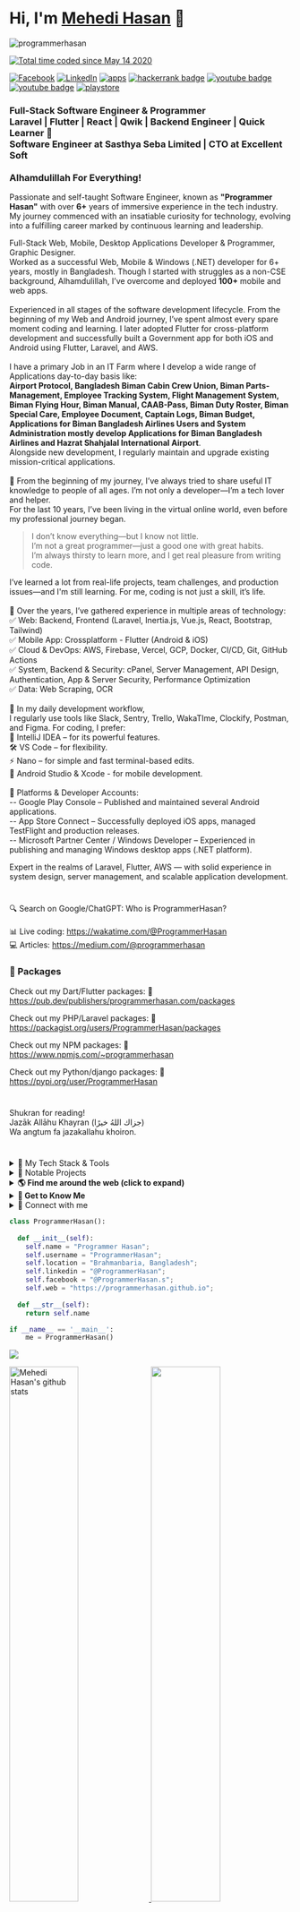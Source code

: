 
# Hi, I'm [Mehedi Hasan](https://programmerhasan.github.io) 👋

<p align="left"> <img src="https://komarev.com/ghpvc/?username=programmerhasan&label=Views&color=blue&style=plastic" alt="programmerhasan" /> </p>
<p><a href="https://wakatime.com/@f7bb0bd1-c231-4bbe-8571-83461b75f11e"><img src="https://wakatime.com/badge/user/f7bb0bd1-c231-4bbe-8571-83461b75f11e.svg" alt="Total time coded since May 14 2020" /></a></p>

[![Facebook](https://img.shields.io/badge/Facebook-%231877F2.svg?logo=Facebook&logoColor=white)](https://www.facebook.com/ProgrammerHasan.s)
[![LinkedIn](https://custom-icon-badges.demolab.com/badge/LinkedIn-0A66C2?logo=linkedin-white&logoColor=fff)](https://www.linkedin.com/in/programmerhasan)
[![apps](https://img.shields.io/badge/Apps-30302f?style=flat&logo=appveyor)](https://apps.programmerhasan.com/)
[![hackerrank badge](https://img.shields.io/badge/@ProgrammerHasan-30302f?style=flat&logo=hackerrank)](https://www.hackerrank.com/ProgrammerHasan)
[![youtube badge](https://img.shields.io/badge/MsITXpress-30302f?style=flat&logo=youtube)](https://youtube.com/msitxpress)
[![youtube badge](https://img.shields.io/badge/ProgrammerHasan-30302f?style=flat&logo=youtube)](https://youtube.com/programmerhasan)
[![playstore](https://img.shields.io/badge/ProgrammerHasan-30302f?style=flat&logo=googleplay)](https://play.google.com/store/apps/details?id=com.programmerhasan.app)

<h3>
    Full-Stack Software Engineer & Programmer
    <br>
    Laravel | Flutter | React | Qwik | Backend Engineer | Quick Learner 🚀
    <br>
    Software Engineer at Sasthya Seba Limited | CTO at Excellent Soft
    <br><br>Alhamdulillah For Everything!
</h3>
<p>
Passionate and self-taught Software Engineer, known as <strong>"Programmer Hasan"</strong> with over <strong>6+</strong> years of immersive experience in the tech industry. My journey commenced with an insatiable curiosity for technology, evolving into a fulfilling career marked by continuous learning and leadership.

Full-Stack Web, Mobile, Desktop Applications Developer & Programmer, Graphic Designer.
<br>
Worked as a successful Web, Mobile & Windows (.NET) developer for 6+ years, mostly in Bangladesh. Though I started with struggles as a non-CSE background, Alhamdulillah, I’ve overcome and deployed <strong>100+</strong> mobile and web apps.
<br>
<br>
Experienced in all stages of the software development lifecycle. From the beginning of my Web and Android journey, I’ve spent almost every spare moment coding and learning. I later adopted Flutter for cross-platform development and successfully built a Government app for both iOS and Android using Flutter, Laravel, and AWS.
<br>
<br>
I have a primary Job in an IT Farm where I develop a wide range of Applications day-to-day basis like:
<br>
<strong>Airport Protocol, Bangladesh Biman Cabin Crew Union, Biman Parts-Management, Employee Tracking System, Flight Management System, Biman Flying Hour, Biman Manual, CAAB-Pass, Biman Duty Roster, Biman Special Care, Employee Document, Captain Logs, Biman Budget, Applications for Biman Bangladesh Airlines Users and System Administration mostly develop Applications for Biman Bangladesh Airlines and Hazrat Shahjalal International Airport</strong>.
<br>
Alongside new development, I regularly maintain and upgrade existing mission-critical applications.
<br>
<br>
🌱 From the beginning of my journey, I’ve always tried to share useful IT knowledge to people of all ages. I’m not only a developer—I’m a tech lover and helper.
<br>
For the last 10 years, I’ve been living in the virtual online world, even before my professional journey began.
<br>
<blockquote >
I don’t know everything—but I know not little. <br>
I’m not a great programmer—just a good one with great habits. <br>
I’m always thirsty to learn more, and I get real pleasure from writing code. <br>
</blockquote>

<p>    
I’ve learned a lot from real-life projects, team challenges, and production issues—and I'm still learning. For me, coding is not just a skill, it’s life.
<br>
<br>
🔧 Over the years, I’ve gathered experience in multiple areas of technology:
<br>
✅ Web: Backend, Frontend (Laravel, Inertia.js, Vue.js, React, Bootstrap, Tailwind) <br>
✅ Mobile App: Crossplatform - Flutter (Android & iOS) <br>
✅ Cloud & DevOps: AWS, Firebase, Vercel, GCP, Docker, CI/CD, Git, GitHub Actions <br>
✅ System, Backend & Security: cPanel, Server Management, API Design, Authentication, App & Server Security, Performance Optimization <br>
✅ Data: Web Scraping, OCR <br>
<br>
🧰 In my daily development workflow, <br>
I regularly use tools like Slack, Sentry, Trello, WakaTIme, Clockify, Postman, and Figma.
For coding, I prefer:
<br>
🧠 IntelliJ IDEA – for its powerful features. <br>
🛠️ VS Code – for flexibility. <br>
⚡ Nano – for simple and fast terminal-based edits. <br>
📱 Android Studio & Xcode - for mobile development.<br>
<br>
🧩 Platforms & Developer Accounts:<br>
-- Google Play Console – Published and maintained several Android applications.<br>
-- App Store Connect – Successfully deployed iOS apps, managed TestFlight and production releases.<br>
-- Microsoft Partner Center / Windows Developer – Experienced in publishing and managing Windows desktop apps (.NET platform).<br>

Expert in the realms of Laravel, Flutter, AWS — with solid experience in system design, server management, and scalable application development.
#  

🔍 Search on Google/ChatGPT: Who is ProgrammerHasan?
<br><br>
📊 Live coding: https://wakatime.com/@ProgrammerHasan<br>
💻 Articles: https://medium.com/@programmerhasan<br>
### 🚀 Packages

Check out my Dart/Flutter packages:
🚀 https://pub.dev/publishers/programmerhasan.com/packages
<br>

Check out my PHP/Laravel packages:
🚀 https://packagist.org/users/ProgrammerHasan/packages
<br>

Check out my NPM packages:
🚀https://www.npmjs.com/~programmerhasan
<br>

Check out my Python/django packages:
🚀 https://pypi.org/user/ProgrammerHasan
<br>

#  

Shukran for reading!<br>
Jazāk Allāhu Khayran (جزاك اللهُ خيرًا)<br>
Wa angtum fa jazakallahu khoiron.
</p>

#  
<details>
<summary>🧰 My Tech Stack & Tools</summary>

#### 💻 Programming & Frameworks  
![Laravel](https://img.shields.io/badge/-Laravel-000?&logo=laravel&logoColor=F05340)  
![Flutter](https://img.shields.io/badge/-Flutter-000?&logo=flutter&logoColor=02569B)  
![React](https://img.shields.io/badge/-React-000?&logo=react&logoColor=61DAFB)  
![Vue.js](https://img.shields.io/badge/-Vue.js-000?&logo=vue.js&logoColor=4FC08D)  
![Inertia.js](https://img.shields.io/badge/-Inertia.js-000?&logo=inertia&logoColor=white)  
![Tailwind CSS](https://img.shields.io/badge/-Tailwind_CSS-000?&logo=tailwind-css&logoColor=38B2AC)  
![Bootstrap](https://img.shields.io/badge/-Bootstrap-000?&logo=bootstrap&logoColor=563D7C)  

#### ☁️ Cloud & Hosting  
![AWS](https://img.shields.io/badge/-AWS-000?&logo=amazon-aws&logoColor=FF9900)  
![Firebase](https://img.shields.io/badge/-Firebase-000?&logo=firebase&logoColor=FFCA28)  
![Vercel](https://img.shields.io/badge/-Vercel-000?&logo=vercel&logoColor=white)  

#### 🧠 IDEs & Editors  
![IntelliJ IDEA](https://img.shields.io/badge/-IntelliJ_IDEA-000?&logo=intellij-idea&logoColor=white)  
![VS Code](https://img.shields.io/badge/-VSCode-000?&logo=visual-studio-code&logoColor=007ACC)  
![Nano](https://img.shields.io/badge/-Nano-000?&logo=gnu&logoColor=4EAA25)  
![Android Studio](https://img.shields.io/badge/-Android_Studio-000?&logo=android-studio&logoColor=3DDC84)  
![Xcode](https://img.shields.io/badge/-Xcode-000?&logo=xcode&logoColor=1575F9)  

#### 🔧 DevOps & Versioning  
![Git](https://img.shields.io/badge/-Git-000?&logo=git&logoColor=F05032)  
![GitHub](https://img.shields.io/badge/-GitHub-000?&logo=github&logoColor=white)  
![Docker](https://img.shields.io/badge/-Docker-000?&logo=docker&logoColor=2496ED)  

#### 📦 Package Managers  
![NPM](https://img.shields.io/badge/-NPM-222?&logo=npm&logoColor=CB3837)  
![Yarn](https://img.shields.io/badge/-Yarn-222?&logo=yarn&logoColor=2C8EBB)  
![Composer](https://img.shields.io/badge/-Composer-222?&logo=composer&logoColor=885630)  
![Pub](https://img.shields.io/badge/-Pub-222?&logo=dart&logoColor=0175C2)  

#### 👨‍💻 Programming Languages  
![PHP](https://img.shields.io/badge/-PHP-1a1a1a?&logo=php&logoColor=8892BF)  
![JavaScript](https://img.shields.io/badge/-JavaScript-1a1a1a?&logo=javascript&logoColor=F7DF1E)  
![Dart](https://img.shields.io/badge/-Dart-1a1a1a?&logo=dart&logoColor=0175C2)  
![TypeScript](https://img.shields.io/badge/-TypeScript-1a1a1a?&logo=typescript&logoColor=3178C6)  
![HTML5](https://img.shields.io/badge/-HTML5-1a1a1a?&logo=html5&logoColor=E34F26)  
![CSS3](https://img.shields.io/badge/-CSS3-1a1a1a?&logo=css3&logoColor=1572B6)  

#### 🤖 Artificial Intelligence  
![OpenAI](https://img.shields.io/badge/-OpenAI-343541?&logo=openai&logoColor=white)  
![ChatGPT](https://img.shields.io/badge/-ChatGPT-343541?&logo=openai&logoColor=10A37F)  
![Google AI](https://img.shields.io/badge/-Google_AI-343541?&logo=google&logoColor=4285F4)  

#### 💽 Operating Systems  
![Windows](https://img.shields.io/badge/-Windows-0078D6?&logo=windows&logoColor=white)  
![macOS](https://img.shields.io/badge/-macOS-000000?&logo=apple&logoColor=white)  
![Ubuntu](https://img.shields.io/badge/-Ubuntu-E95420?&logo=ubuntu&logoColor=white)  

#### 🧩 Design & Productivity  
![Photoshop](https://img.shields.io/badge/-Photoshop-000?&logo=adobephotoshop&logoColor=31A8FF)  
![Figma](https://img.shields.io/badge/-Figma-000?&logo=figma&logoColor=F24E1E)  
![Slack](https://img.shields.io/badge/-Slack-000?&logo=slack&logoColor=4A154B)  
![Trello](https://img.shields.io/badge/-Trello-000?&logo=trello&logoColor=0052CC)  

#### 🔐 Security  
![Security](https://img.shields.io/badge/-Security-000?&logo=protonmail&logoColor=E53935)  

#### 📦 Platforms  
![Google Play](https://img.shields.io/badge/-Google_Play_Console-000?&logo=google-play&logoColor=3DDC84)  
![Apple Developer](https://img.shields.io/badge/-Apple_Developer-000?&logo=apple&logoColor=white)  
![Windows Developer](https://img.shields.io/badge/-Windows_Dev-000?&logo=windows&logoColor=0078D6)  

#### ⏱️ Time Tracking  
![Clockify](https://img.shields.io/badge/-Clockify-3772FF?style=for-the-badge&logo=clockify&logoColor=white)  
![WakaTime](https://img.shields.io/badge/-WakaTime-0E76FD?style=for-the-badge&logo=wakatime&logoColor=white)  

</details>

<details>
<summary>🚀 Notable Projects</summary>

Here are some of the notable applications and systems I’ve worked on:

- Biman Sale Promotion  
- Biman Special Care  
- BBCCU (Biman Bangladesh Cabin Crew Union)  
- Captain Logs  
- Biman Parts Management  
- Biman Duty Roster  
- Uttara-Square  
- Biman Budget Management  
- Islamic Apps - Engineer Moinul Hossain  
- Islamic Apps - MsITXpress  
- SasthyaSeba.Com  
- Biman CAAB - Pass  
- AlQuranBangladesh.Com  
- 27Hours Learning Quran  
- Probashi Bangali  
- AGQ  
- Biman Employee  
- Airport Protocol  
- Biman Manual  
- Biman Flying Hour  
- AlQuranBd.Org  
- CAAB-Pass  
- Biman Duty Roster  

...and many more.

</details>

<details>
#<summary><strong>🌎 Find me around the web (click to expand)</strong></summary>

<br>

- 🔍 Search on Google / ChatGPT: **Who is ProgrammerHasan** OR **ProgrammerHasan**  
- 🧑‍💻 [Live coding on WakaTime](https://wakatime.com/@ProgrammerHasan)  
- 🌐 [ProgrammerHasan.com](https://programmerhasan.com)  
- 🚀 [g.dev/ProgrammerHasan](https://g.dev/ProgrammerHasan)  
- 📱 [Programmer Hasan App on Google Play](https://play.google.com/store/apps/details?id=com.programmerhasan.app)

</details>


<details>
<summary><strong>🚀 Get to Know Me</strong></summary>

Here are some ideas to get you started:

- 🔭 I’m currently working on [Sasthya Seba Limited](http://sasthyaseba.com), [Excellent-Soft](https://excellent-soft.net/)
- 🌱 I’m currently learning Java, Python, Node.js
- 👯 I’m looking to collaborate on [YouTube](https://youtube.com/msitxpress)
- 🤔 I’m looking for help with ...
- 💬 Ask me about Django, Laravel, Node.js, Flutter, Cyber Security or any tech-related stuff
- 📫 How to reach me: [Twitter - @mehedihasan_04](https://twitter.com/mehedihasan_04), [YouTube - @msitxpress](https://youtube.com/msitxpress)
- 😄 Pronouns: He/His
- ⚡ Fun fact: ...

</details>

<details>
  <summary>🔗 Connect with me</summary>

  <p>
    <a href="https://codepen.io/programmerhasan" target="_blank" rel="noopener">
      <img src="https://img.shields.io/badge/Codepen-000000?style=flat-square&logo=codepen&logoColor=white" alt="Codepen" height="20" />
    </a>
    <a href="https://dev.to/programmerhasan" target="_blank" rel="noopener">
      <img src="https://img.shields.io/badge/DEV-0A0A0A?style=flat-square&logo=dev-dot-to&logoColor=white" alt="DEV" height="20" />
    </a>
    <a href="https://twitter.com/mehedihasan_04" target="_blank" rel="noopener">
      <img src="https://img.shields.io/badge/Twitter-1DA1F2?style=flat-square&logo=twitter&logoColor=white" alt="Twitter" height="20" />
    </a>
    <a href="https://linkedin.com/in/programmerhasan" target="_blank" rel="noopener">
      <img src="https://img.shields.io/badge/LinkedIn-0077B5?style=flat-square&logo=linkedin&logoColor=white" alt="LinkedIn" height="20" />
    </a>
    <a href="https://stackoverflow.com/users/programmerhasan" target="_blank" rel="noopener">
      <img src="https://img.shields.io/badge/StackOverflow-FE7A16?style=flat-square&logo=stackoverflow&logoColor=white" alt="Stack Overflow" height="20" />
    </a>
    <a href="https://fb.com/programmerhasan.s" target="_blank" rel="noopener">
      <img src="https://img.shields.io/badge/Facebook-1877F2?style=flat-square&logo=facebook&logoColor=white" alt="Facebook" height="20" />
    </a>
    <a href="https://instagram.com/programmerhasan" target="_blank" rel="noopener">
      <img src="https://img.shields.io/badge/Instagram-E4405F?style=flat-square&logo=instagram&logoColor=white" alt="Instagram" height="20" />
    </a>
    <a href="https://dribbble.com/programmerhasan" target="_blank" rel="noopener">
      <img src="https://img.shields.io/badge/Dribbble-EA4C89?style=flat-square&logo=dribbble&logoColor=white" alt="Dribbble" height="20" />
    </a>
    <a href="https://medium.com/@programmerhasan" target="_blank" rel="noopener">
      <img src="https://img.shields.io/badge/Medium-000000?style=flat-square&logo=medium&logoColor=white" alt="Medium" height="20" />
    </a>
    <a href="https://www.youtube.com/c/programmerhasan" target="_blank" rel="noopener">
      <img src="https://img.shields.io/badge/YouTube-FF0000?style=flat-square&logo=youtube&logoColor=white" alt="YouTube" height="20" />
    </a>
    <a href="https://www.hackerrank.com/programmerhasan" target="_blank" rel="noopener">
      <img src="https://img.shields.io/badge/HackerRank-2EC866?style=flat-square&logo=hackerrank&logoColor=white" alt="HackerRank" height="20" />
    </a>
    <a href="https://codeforces.com/profile/programmerhasan" target="_blank" rel="noopener">
      <img src="https://img.shields.io/badge/Codeforces-1F8ACB?style=flat-square&logo=codeforces&logoColor=white" alt="Codeforces" height="20" />
    </a>
    <a href="https://www.hackerearth.com/programmerhasan" target="_blank" rel="noopener">
      <img src="https://img.shields.io/badge/HackerEarth-2CA02C?style=flat-square&logo=hackerearth&logoColor=white" alt="HackerEarth" height="20" />
    </a>
    <a href="/programmerhasan" target="_blank" rel="noopener">
      <img src="https://img.shields.io/badge/RSS-FE6600?style=flat-square&logo=rss&logoColor=white" alt="RSS" height="20" />
    </a>
  </p>
</details>

```python
class ProgrammerHasan():
    
  def __init__(self):
    self.name = "Programmer Hasan";
    self.username = "ProgrammerHasan";
    self.location = "Brahmanbaria, Bangladesh";
    self.linkedin = "@ProgrammerHasan";
    self.facebook = "@ProgrammerHasan.s";
    self.web = "https://programmerhasan.github.io";
  
  def __str__(self):
    return self.name

if __name__ == '__main__':
    me = ProgrammerHasan()
```


<a href="https://github.com/programmerhasan">
  <img align="center" src="https://github-readme-stats.vercel.app/api/top-langs/?username=programmerhasan&theme=dark&hide_langs_below=1&bg_color=282a36" />
</a>
<p></p>

<p align="left">
  <a href="https://programmerhasan.com/">
  <img width="49.5%" src="https://github-readme-stats.vercel.app/api?username=programmerhasan&show_icons=true&theme=dracula&hide_border=true" alt="Mehedi Hasan's github stats" />
    <img width="49.5%" src="https://github-readme-streak-stats.herokuapp.com/?user=programmerhasan&theme=dracula&hide_border=true" />
  </a>
</p>

<p></p>

 [![Programmer Hasan' Activity Graph](https://github-readme-activity-graph.vercel.app/graph?username=ProgrammerHasan&custom_title=ProgrammerHasan's%20Contribution%20Graph&theme=gruvbox&bg_color=282a36&hide_border=true&line=d1a01f&point=c58545)](https://programmerhasan.com)

<p></p>
<p align="left"> <a href="https://github.com/ryo-ma/github-profile-trophy"><img src="https://github-profile-trophy.vercel.app/?username=programmerhasan&show_icons=true&theme=dracula" alt="programmerhasan" /></a> </p>

